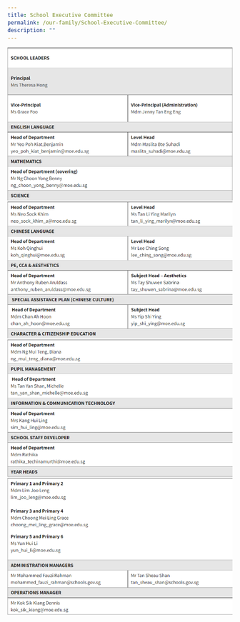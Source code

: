 ```yaml
---
title: School Executive Committee
permalink: /our-family/School-Executive-Committee/
description: ""
---
```

![](/images/Our%20Family/School%20executive%20committee/SEC01.png)
![](/images/Our%20Family/School%20executive%20committee/SEC02.png)
![](/images/Our%20Family/School%20executive%20committee/SEC03.png)
![](/images/Our%20Family/School%20executive%20committee/SEC04.png)
